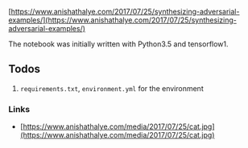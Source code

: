 [https://www.anishathalye.com/2017/07/25/synthesizing-adversarial-examples/](https://www.anishathalye.com/2017/07/25/synthesizing-adversarial-examples/)


The notebook was initially written with Python3.5 and tensorflow1.


## Todos
01. `requirements.txt`, `environment.yml` for the environment




### Links
- [https://www.anishathalye.com/media/2017/07/25/cat.jpg](https://www.anishathalye.com/media/2017/07/25/cat.jpg)
